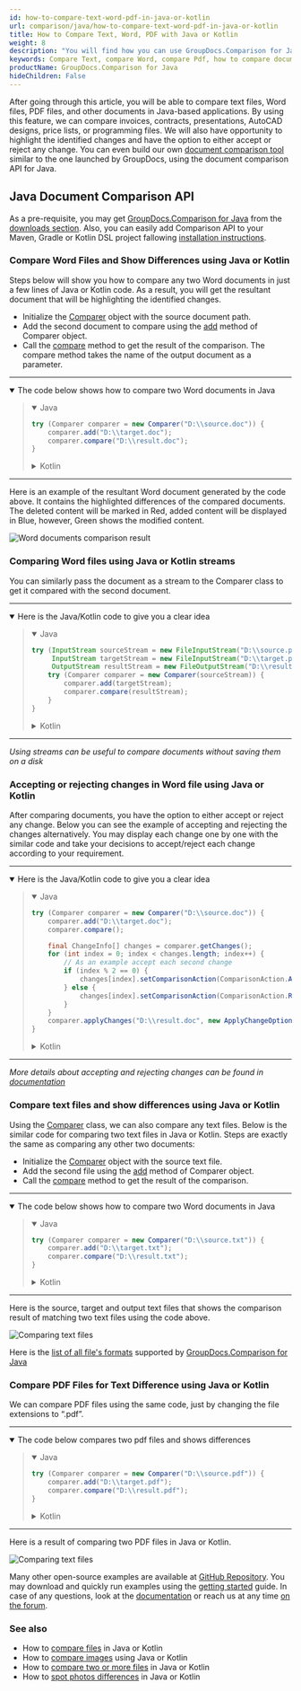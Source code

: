 ```yaml
---
id: how-to-compare-text-word-pdf-in-java-or-kotlin
url: comparison/java/how-to-compare-text-word-pdf-in-java-or-kotlin
title: How to Compare Text, Word, PDF with Java or Kotlin
weight: 8
description: "You will find how you can use GroupDocs.Comparison for Java inside your production when comparing Text, Word and PDF files to see the differences. Look at file comparison sensitivity configuration and other use cases of the GroupDocs.Comparison API"
keywords: Compare Text, compare Word, compare Pdf, how to compare documents in Java, Kotlin
productName: GroupDocs.Comparison for Java
hideChildren: False
---
```

After going through this article, you will be able to compare text files, Word files, PDF files, and other documents in Java-based applications. By using this feature, we can compare invoices, contracts, presentations, AutoCAD designs, price lists, or programming files. We will also have opportunity to highlight the identified changes and have the option to either accept or reject any change. You can even build our own [document comparison tool](https://products.groupdocs.app/comparison/total) similar to the one launched by GroupDocs, using the document comparison API for Java.

## Java Document Comparison API

As a pre-requisite, you may get [GroupDocs.Comparison for Java](https://products.groupdocs.com/comparison/java) from the [downloads section](https://downloads.groupdocs.com/comparison/java). Also, you can easily add Comparison API to your Maven, Gradle or Kotlin DSL project fallowing [installation instructions](/comparison/java/installation/).

### Compare Word Files and Show Differences using Java or Kotlin

Steps below will show you how to compare any two Word documents in just a few lines of Java or Kotlin code. As a result, you will get the resultant document that will be highlighting the identified changes.

* Initialize the [Comparer](https://apireference.groupdocs.com/comparison/java/com.groupdocs.comparison/Comparer) object with the source document path.
* Add the second document to compare using the [add](https://apireference.groupdocs.com/comparison/java/com.groupdocs.comparison/Comparer#add(java.io.InputStream...)) method of Comparer object.
* Call the [compare](https://apireference.groupdocs.com/comparison/java/com.groupdocs.comparison/Comparer#compare(java.io.OutputStream)) method to get the result of the comparison. The compare method takes the name of the output document as a parameter.

---

<details open><summary>The code below shows how to compare two Word documents in Java</summary><blockquote>
<details open><summary>Java</summary>

```java
try (Comparer comparer = new Comparer("D:\\source.doc")) {
    comparer.add("D:\\target.doc");
    comparer.compare("D:\\result.doc");
}
```

</details>

<details><summary>Kotlin</summary>

```kotlin
Comparer("D:\\source.doc").use { comparer ->
    comparer.add("D:\\target.doc")
    comparer.compare("D:\\result.doc")
}
```

</details>
</blockquote></details>

---

Here is an example of the resultant Word document generated by the code above. It contains the highlighted differences of the compared documents. The deleted content will be marked in Red, added content will be displayed in Blue, however, Green shows the modified content.

![Word documents comparison result](comparison/java/images/how-to-compare-documents.png)

### Comparing Word files using Java or Kotlin streams

You can similarly pass the document as a stream to the Comparer class to get it compared with the second document.

---

<details open><summary>Here is the Java/Kotlin code to give you a clear idea</summary><blockquote>
<details open><summary>Java</summary>

```java
try (InputStream sourceStream = new FileInputStream("D:\\source.png");
     InputStream targetStream = new FileInputStream("D:\\target.png");
     OutputStream resultStream = new FileOutputStream("D:\\result.png")) {
    try (Comparer comparer = new Comparer(sourceStream)) {
        comparer.add(targetStream);
        comparer.compare(resultStream);
    }
}
```

</details>

<details><summary>Kotlin</summary>

```kotlin
FileInputStream("D:\\source.png").use { sourceStream ->
    FileInputStream("D:\\target.png").use { targetStream ->
        FileOutputStream("D:\\result.png").use { resultStream ->
            Comparer(sourceStream).use { comparer ->
                comparer.add(targetStream)
                comparer.compare(resultStream)
            }
        }
    }
}
```

</details>
</blockquote></details>

---

_Using streams can be useful to compare documents without saving them on a disk_

### Accepting or rejecting changes in Word file using Java or Kotlin

After comparing documents, you have the option to either accept or reject any change. Below you can see the example of accepting and rejecting the changes alternatively. You may display each change one by one with the similar code and take your decisions to accept/reject each change according to your requirement.

---

<details open><summary>Here is the Java/Kotlin code to give you a clear idea</summary><blockquote>
<details open><summary>Java</summary>

```java
try (Comparer comparer = new Comparer("D:\\source.doc")) {
    comparer.add("D:\\target.doc");
    comparer.compare();

    final ChangeInfo[] changes = comparer.getChanges();
    for (int index = 0; index < changes.length; index++) {
        // As an example accept each second change
        if (index % 2 == 0) {
            changes[index].setComparisonAction(ComparisonAction.ACCEPT);
        } else {
            changes[index].setComparisonAction(ComparisonAction.REJECT);
        }
    }
    comparer.applyChanges("D:\\result.doc", new ApplyChangeOptions(changes));
}
```

</details>

<details><summary>Kotlin</summary>

```kotlin
Comparer("D:\\source.doc").use { comparer ->
    comparer.add("D:\\target.doc")
    comparer.compare()
    val changes = comparer.changes
    for (index in changes.indices) {
        // As an example accept each second change
        if (index % 2 == 0) {
            changes[index].comparisonAction = ComparisonAction.ACCEPT
        } else {
            changes[index].comparisonAction = ComparisonAction.REJECT
        }
    }
    comparer.applyChanges("D:\\result.doc", ApplyChangeOptions(changes))
}
```

</details>
</blockquote></details>

---

_More details about accepting and rejecting changes can be found in [documentation](https://docs.groupdocs.com/comparison/java/accept-or-reject-detected-changes/)_

### Compare text files and show differences using Java or Kotlin

Using the [Comparer](https://apireference.groupdocs.com/comparison/java/com.groupdocs.comparison/Comparer) class, we can also compare any text files. Below is the similar code for comparing two text files in Java or Kotlin. Steps are exactly the same as comparing any other two documents:

* Initialize the [Comparer](https://apireference.groupdocs.com/comparison/java/com.groupdocs.comparison/Comparer) object with the source text file.
* Add the second file using the [add](https://apireference.groupdocs.com/comparison/java/com.groupdocs.comparison/Comparer#add(java.io.InputStream...)) method of Comparer object.
* Call the [compare](https://apireference.groupdocs.com/comparison/java/com.groupdocs.comparison/Comparer#compare(java.io.OutputStream)) method to get the result of the comparison.

---

<details open><summary>The code below shows how to compare two Word documents in Java</summary><blockquote>
<details open><summary>Java</summary>

```java
try (Comparer comparer = new Comparer("D:\\source.txt")) {
    comparer.add("D:\\target.txt");
    comparer.compare("D:\\result.txt");
}
```

</details>

<details><summary>Kotlin</summary>

```kotlin
Comparer("D:\\source.txt").use { comparer ->
    comparer.add("D:\\target.txt")
    comparer.compare("D:\\result.txt")
}
```

</details>
</blockquote></details>

---

Here is the source, target and output text files that shows the comparison result of matching two text files using the code above.

![Comparing text files](comparison/java/images/how-to-compare-text-files.png)

Here is the [list of all file's formats](https://docs.groupdocs.com/comparison/java/supported-document-formats/) supported by [GroupDocs.Comparison for Java](https://products.groupdocs.com/comparison/java)

### Compare PDF Files for Text Difference using Java or Kotlin

We can compare PDF files using the same code, just by changing the file extensions to “.pdf”.

---

<details open><summary>The code below compares two pdf files and shows differences</summary><blockquote>
<details open><summary>Java</summary>

```java
try (Comparer comparer = new Comparer("D:\\source.pdf")) {
    comparer.add("D:\\target.pdf");
    comparer.compare("D:\\result.pdf");
}
```

</details>

<details><summary>Kotlin</summary>

```kotlin
Comparer("D:\\source.pdf").use { comparer ->
    comparer.add("D:\\target.pdf")
    comparer.compare("D:\\result.pdf")
}
```

</details>
</blockquote></details>

---

Here is a result of comparing two PDF files in Java or Kotlin.

![Comparing text files](comparison/java/images/how-to-compare-pdf-files-using-java-or-kotlin.png)

Many other open-source examples are available at [GitHub Repository](https://github.com/groupdocs-comparison/GroupDocs.Comparison-for-Java). You may download and quickly run examples using the [getting started](https://docs.groupdocs.com/comparison/java/getting-started/) guide. In case of any questions, look at the [documentation](https://docs.groupdocs.com/comparison/java/groupdocs-comparison-overview/) or reach us at any time [on the forum](https://forum.groupdocs.com/c/conversion/).

### See also

* How to [compare files](/comparison/java/how-to-compare-files-in-java-or-kotlin) in Java or Kotlin
* How to [compare images](/comparison/java/how-to-compare-images-using-java-or-kotlin) using Java or Kotlin
* How to [compare two or more files](/comparison/java/how-to-compare-two-or-more-files-in-java-or-kotlin) in Java or Kotlin
* How to [spot photos differences](/comparison/java/how-to-spot-photos-differences-in-java-or-kotlin) in Java or Kotlin